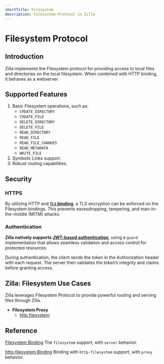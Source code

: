 ```yaml
---
shortTitle: Filesystem
description: Filesystem Protocol in Zilla
---
```


# Filesystem Protocol

## Introduction

Zilla implements the Filesystem protocol for providing access to local files and directories on the local filesystem. When combined with HTTP binding, it behaves as a webserver.

## Supported Features

1. Basic Filesystem operations, such as:
   - `CREATE_DIRECTORY`
   - `CREATE_FILE`
   - `DELETE_DIRECTORY`
   - `DELETE_FILE`
   - `READ_DIRECTORY`
   - `READ_FILE`
   - `READ_FILE_CHANGES`
   - `READ_METADATA`
   - `WRITE_FILE`
2. Symbolic Links support.
3. Robust routing capabilities.

## Security

### HTTPS

By utilizing HTTP and [**`TLS` binding**](../../reference/config/bindings/tls/README.md), a TLS encryption can be enforced on the Filesystem bindings. This prevents eavesdropping, tampering, and man-in-the-middle (MITM) attacks.

### Authentication

**Zilla natively supports [JWT-based authentication](../../reference/config/guards/jwt.md)**, using a `guard` implementation that allows seamless validation and access control for protected resources.

During authentication, the client sends the token in the Authorization header with each request. The server then validates the token’s integrity and claims before granting access.

## Zilla: Filesystem Use Cases

Zilla leverages Filesystem Protocol to provide powerful routing and serving files through Zilla.

- **Filesystem Proxy**
  - [http.filesystem](https://github.com/aklivity/zilla/tree/develop/examples/http.filesystem)

## Reference

[Filesystem Binding](../../reference/config/bindings/filesystem/README.md) The `filesystem` support, with `server` behavior.

[http-filesystem Binding](../../reference/config/bindings/http-filesystem/README.md) Binding with `http-filesystem` support, with `proxy` behavior.
